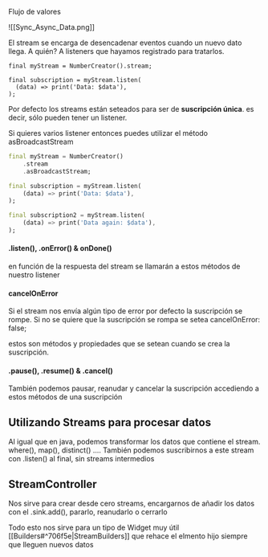 Flujo de valores

![[Sync_Async_Data.png]]

El stream se encarga de desencadenar eventos cuando un nuevo dato llega. A quién? A listeners que hayamos registrado para tratarlos.

```
final myStream = NumberCreator().stream;

final subscription = myStream.listen(
  (data) => print('Data: $data'),
);
```

Por defecto los streams están seteados para ser de **suscripción única**. es decir, sólo pueden tener un listener.

Si quieres varios listener entonces puedes utilizar el método asBroadcastStream

```dart
final myStream = NumberCreator()
    .stream
    .asBroadcastStream;

final subscription = myStream.listen(
    (data) => print('Data: $data'),
);

final subscription2 = myStream.listen(
    (data) => print('Data again: $data'),
);
```

#### .listen(), .onError() & onDone()
en función de la respuesta del stream se llamarán a estos métodos de nuestro listener

#### cancelOnError
Si el stream nos envía algún tipo de error por defecto la suscripción se rompe. Si no se quiere que la suscripción se rompa se setea cancelOnError: false;

estos son métodos y propiedades que se setean cuando se crea la suscripción. 

#### .pause(), .resume() & .cancel()
También podemos pausar, reanudar y cancelar la suscripción accediendo a estos métodos de una suscripción

## Utilizando Streams para procesar datos

Al igual que en java, podemos transformar los datos que contiene el stream.
where(), map(), distinct() ....
También podemos suscribirnos a este stream con .listen() al final, sin streams intermedios

## StreamController

Nos sirve para crear desde cero streams, encargarnos de añadir los datos con el .sink.add(), pararlo, reanudarlo o cerrarlo

Todo esto nos sirve para un tipo de Widget muy útil [[Builders#^706f5e|StreamBuilders]] que rehace el elmento hijo siempre que lleguen nuevos datos

